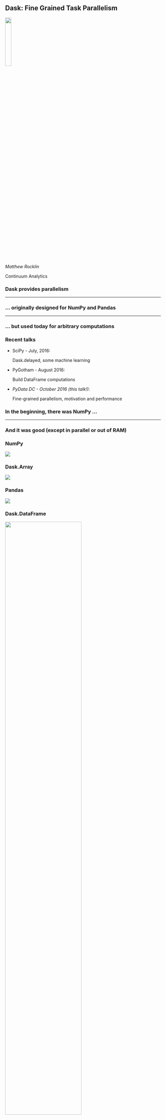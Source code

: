 Dask: Fine Grained Task Parallelism
-----------------------------------

<img src="images/dask_icon.svg" width=20%>

*Matthew Rocklin*

Continuum Analytics


### Dask provides parallelism

<hr>

### ... originally designed for NumPy and Pandas

<hr>

### ... but used today for arbitrary computations


### Recent talks

*   SciPy - July, 2016:

    Dask.delayed, some machine learning

*  PyGotham - August 2016:

    Build DataFrame computations

*  *PyData DC - October 2016 (this talk!)*:

    Fine-grained parallelism, motivation and performance



### In the beginning, there was NumPy ...

<hr>

### And it was good (except in parallel or out of RAM)


### NumPy

<img src="images/numpy-inverted.svg">


### Dask.Array

<img src="images/dask-array-inverted.svg">


### Pandas

<img src="images/pandas-inverted.svg">


### Dask.DataFrame

<img src="images/dask-dataframes-inverted.svg" width="70%">



### Many problems don't fit

### into a "big array" or "big dataframe"


### Python

<img src="images/python-inverted.svg">


### Dask

<img src="images/dask-arbitrary-inverted.svg">


### Custom Script

    filenames = ['mydata-%d.dat' % i for i in range(10)]
    data = [load(fn) for fn in filenames]

    reference = load_from_sql('sql://mytable')
    processed = [process(d, reference) for d in data]

    rolled = []
    for i in range(len(processed) - 2):
        a = processed[i]
        b = processed[i + 1]
        c = processed[i + 2]
        r = roll(a, b, c)
        rolled.append(r)

    compared = []
    for i in range(20):
        a = random.choice(rolled)
        b = random.choice(rolled)
        c = compare(a, b)
        compared.append(c)

    best = reduction(compared)


### Custom Script

<img src="images/custom-etl-1.svg">

    data = [load(fn) for fn in filenames]


### Custom Script

<img src="images/custom-etl-2.svg">

    reference = load_from_sql('sql://mytable')


### Custom Script

<img src="images/custom-etl-3.svg">

    processed = [normalize(d, reference) for d in data]


### Custom Script

<img src="images/custom-etl-4.svg" width="70%">

    rolled = []
    for i in range(len(processed) - 2):
        a = processed[i]
        b = processed[i + 1]
        c = processed[i + 2]
        r = roll(a, b, c)
        rolled.append(r)


### Custom Script

<img src="images/custom-etl-5.svg">

    compared = []
    for i in range(20):
        a = random.choice(rolled)
        b = random.choice(rolled)
        c = compare(a, b)
        compared.append(c)


### Custom Script

<img src="images/custom-etl-6.svg">

    best = reduction(compared)


### Custom Script

    filenames = ['mydata-%d.dat' % i for i in range(10)]
    data = [load(fn) for fn in filenames]

    reference = load_from_sql('sql://mytable')
    processed = [normalize(d, reference) for d in data]

    rolled = []
    for i in range(len(processed) - 2):
        a = processed[i]
        b = processed[i + 1]
        c = processed[i + 2]
        r = roll(a, b, c)
        rolled.append(r)

    compared = []
    for i in range(20):
        a = random.choice(rolled)
        b = random.choice(rolled)
        c = compare(a, b)
        compared.append(c)

    best = reduction(compared)


### This flexibility is novel and liberating

<hr>

### It's also tricky to do well



### Contrast with High Level Parallelism

**Spark**

    outputs = collection.filter(predicate)
                        .groupby(key)
                        .map(function)

<hr>

**SQL**

    SELECT city, sum(population)
    WHERE population > 1000000
    GROUP BY city

<hr>

**Matrices**

    solve(A.dot(A.T), x)


### Map - Shuffle - Reduce

<table>
<tr>
  <td>
    <img src="images/embarrassing.svg">
  </td>
  <td>
    <img src="images/shuffle.svg">
  </td>
  <td>
    <img src="images/reduction.svg">
  </td>
</tr>
</table>

*  Build optimized Map
*  Build optimized Shuffle
*  Build optimized Aggregations
*  Get a decent database


### But Many Parallel Problems don't Fit this Model

<hr>

### This is where Dask can help


### Custom Pipelines

<img src="images/custom-etl-6.svg">


### ETL: Luigi

<img src="images/luigi.png" width="80%">

http://luigi.readthedocs.io/en/stable/


### ETL: Airflow

<img src="images/airflow.png" width="80%">

https://github.com/apache/incubator-airflow


### Efficient TimeSeries - Resample

<img src="images/resample.svg">

    df.value.resample('1w').mean()


### Efficient TimeSeries - Rolling

<img src="images/rolling.svg">

    df.value.rolling(100).mean()


### Modern Parallel SVD

<img src="images/svd.svg" width="45%">

    u, s, v = da.linalg.svd(x)


### Modern Parallel Approximate SVD

<img src="images/svd-compressed.svg">

    u, s, v = da.linalg.svd_compressed(x, k=10)


### Arbitrary graph execution is liberating

<hr>

### Enables algorithms and applications

<hr>

### But it's hard to do well


### Arbitrary Graph Scheduling is Hard

<img src="images/svd-compressed.svg" width="60%">

<img src="images/computer-tower.svg" width="15%">
<img src="images/computer-tower.svg" width="15%">
<img src="images/computer-tower.svg" width="15%">
<img src="images/computer-tower.svg" width="15%">
<img src="images/computer-tower.svg" width="15%">
<img src="images/computer-tower.svg" width="15%">


### Optimal Graph Scheduling is NP-Hard

<img src="images/svd-compressed.svg" width="60%">

<img src="images/computer-tower.svg" width="15%">
<img src="images/computer-tower.svg" width="15%">
<img src="images/computer-tower.svg" width="15%">
<img src="images/computer-tower.svg" width="15%">
<img src="images/computer-tower.svg" width="15%">
<img src="images/computer-tower.svg" width="15%">


### Scalable Scheduling Requires Linear Time Solutions

<img src="images/svd-compressed-large.svg" width="100%">

<img src="images/computer-tower.svg" width="15%">
<img src="images/computer-tower.svg" width="15%">
<img src="images/computer-tower.svg" width="15%">
<img src="images/computer-tower.svg" width="15%">
<img src="images/computer-tower.svg" width="15%">
<img src="images/computer-tower.svg" width="15%">

    u, s, v = da.linalg.svd_compressed(x, k=300, n_power_iter=2)



<img src="images/dask_horizontal_white.svg"
     alt="Dask logo"
     width="50%">

*  Dynamic task scheduler for arbitrary computations
*  Single machines or clusters
*  200 us overhead per task
*  Handles data locality, resilience, collaboration, etc..
*  Arrays, DataFrames, Lists, etc. built on top
*  Accessible Python, built on Tornado's TCPServer

        pip install dask[complete] distributed --upgrade
        conda install -c conda-forge dask distributed



### Dask.array/dataframe/delayed author task graphs

<hr>

<img src="images/grid_search_schedule-0.png" width="100%">

<hr>

### Now we need to run them efficiently


### Dask.array/dataframe/delayed author task graphs

<hr>

<img src="images/grid_search_schedule.gif" width="100%">

<hr>

### Now we need to run them efficiently


### All decisions are done in-the-small (almost)

<img src="images/svd-compressed.svg" width="60%">
<img src="images/small-simple.svg" width="20%">


### Task Scheduling

<img src="images/fg-simple.svg">

    x = f(1)
    y = f(2)
    z = g(x, y)

<img src="images/computer-tower.svg" width="15%">
<img src="images/computer-tower.svg" width="15%">


### Two Workers

<img src="images/scheduling-workers-1.svg">


### Two Workers

<img src="images/scheduling-workers-2.svg">


### Two Workers

<img src="images/scheduling-workers-3.svg">


### Two Workers

<img src="images/scheduling-workers-4.svg">


### Data Locality

<img src="images/scheduling-workers-5.svg">


### Data Locality

<img src="images/scheduling-workers-6.svg">


### Data Locality

<img src="images/scheduling-workers-7.svg">


### Data Locality

<img src="images/scheduling-workers-8.svg">


### .

<img src="images/scheduling-workers-9.svg">


### Minimize Communication

<img src="images/scheduling-workers-10.svg">


### Minimize Communication

<img src="images/scheduling-workers-11.svg">


### Balance Computation and Communication

<img src="images/scheduling-workers-12.svg">


### .

<img src="images/scheduling-workers-13.svg">


### Work Steal

<img src="images/scheduling-workers-14.svg">


### Work Steal

<img src="images/scheduling-workers-15.svg">


### Other Optimizations ...

*  Prefer tasks on critical paths or with many children
*  Oversubscribe workers with many small tasks
*  Gracefully scale up or down based on load
*  Optionally compress messages based on small samples
*  Batch many-small-messages in 2ms windows
*  Spill unused data to disk
*  ...

<hr>

#### Optimizations suffice for dask.array/dataframe
#### But are not specific to dask.array/dataframe
#### These optimizations apply to all situations, including yours


### Intelligent scheduling requires measurement

*  Size of outputs in bytes
*  Computation time (EWMA, with restarts)
*  Communication time
*  Disk load time
*  Process reported memory use
*  ...


### Fine-grained scheduling requires constant-time decisions

*  Computational graphs scale out to 100,000s of tasks
*  We spend ~200us per task in the scheduler
*  And ~1-10kB in RAM

### Solution

*  Heavily indexed Pure Python data structures.
*  No classes, just bytestrings and dicts/sets/deques.

<img src="images/dicts-everywhere.jpg">



### How does Dask compare to Airflow/Luigi?

<hr>

### How does Dask compare to Spark?


### <strike>The best</strike> An interesting combination of both worlds!


### Airflow/Luigi

*  Dask communicates between workers, manages data
*  Dask operates at interactive/computational timescales (ms)
*  Dask scales out to large graphs

*  Airflow/Luigi have connectors with Hive, MapReduce, etc..
*  Airflow has cron-like ability "Run this every day"
*  Airflow/Luigi have policies for retry-on-fail, etc..

### Spark

*  Dask computes arbitrary graphs well
*  Dask is optimized for Python experience

*  Spark computes SQL-like computations well
*  Spark is optimized for Scala (though supports Python, R, etc..)
*  Spark is more established in the business community



### Acknowledgements

*  Countless open source developers
*  SciPy developer community
*  Continuum Analytics
*  XData Program from DARPA

<img src="images/moore.png">

<hr>

### Questions?

<img src="images/grid_search_schedule.gif" width="100%">
